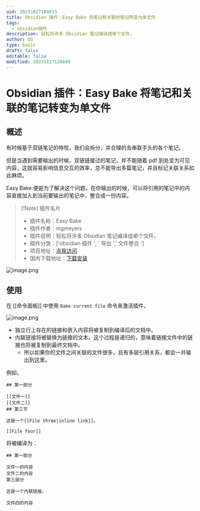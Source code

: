 ```yaml
---
uid: 20231027184033
title: Obsidian 插件：Easy Bake 将笔记和关联的笔记转变为单文件
tags:
  - obsidian插件
description: 轻松将许多 Obsidian 笔记编译成单个文件。
author: OS
type: basic
draft: false
editable: false
modified: 20231117120840
---
```


# Obsidian 插件：Easy Bake 将笔记和关联的笔记转变为单文件

## 概述

有时候基于双链笔记的特性，我们会拆分，并合理的去串联手头的各个笔记。

但是当遇到需要输出的时候，双链链接过的笔记，并不能随着 pdf 到处变为可见内容，这就容易影响信息交互的效率，总不能导出多篇笔记，并且标记关联关系如此麻烦。

Easy Bake 便是为了解决这个问题，在你输出的时候，可以将引用的笔记中的内容直接加入到当前要输出的笔记中，整合成一份内容。

> [!Note] 插件名片
> - 插件名称：Easy Bake
> - 插件作者：mgmeyers
> - 插件说明：轻松将许多 Obsidian 笔记编译成单个文件。
> - 插件分类：['obsidian 插件 ', ' 导出 ',' 文件整合 ']
> - 项目地址：[点我访问](https://github.com/mgmeyers/obsidian-easy-bake)
> - 国内下载地址：[下载安装](https://pkmer.cn/products/plugin/pluginMarket/?easy-bake)

![image.png](https://cdn.pkmer.cn/images/20231117120921.png!pkmer)

## 使用

在 [[命令面板]] 中使用 `Bake current file` 命令来激活插件。

![image.png](https://cdn.pkmer.cn/images/20231117120905.png!pkmer)


- 独立行上存在的链接和嵌入内容将被复制到编译后的文档中。
- 内联链接将被替换为链接的文本。这个过程是递归的，意味着链接文件中的链接也将被复制到最终文档中。
	- 所以如果你的文件之间关联的文件很多，且有多层引用关系，都会一并输出到这里。

例如，

```
## 第一部分

[[文件一]]
[[文件二]]
## 第三节

这是一个[[File three|inline link]]。

[[File four]]
```

将被编译为：

```
## 第一部分

文件一的内容
文件二的内容
第三部分

这是一个内联链接。

文件四的内容
```